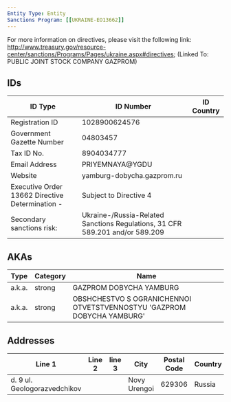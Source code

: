 ```yaml
---
Entity Type: Entity
Sanctions Program: [[UKRAINE-EO13662]]
---
```

For more information on directives, please visit the following link: http://www.treasury.gov/resource-center/sanctions/Programs/Pages/ukraine.aspx#directives; (Linked To: PUBLIC JOINT STOCK COMPANY GAZPROM)

## IDs
| ID Type | ID Number | ID Country |
|---------|-----------|------------|
| Registration ID | 1028900624576 |  |
| Government Gazette Number | 04803457 |  |
| Tax ID No. | 8904034777 |  |
| Email Address | PRIYEMNAYA@YGDU |  |
| Website | yamburg-dobycha.gazprom.ru |  |
| Executive Order 13662 Directive Determination - | Subject to Directive 4 |  |
| Secondary sanctions risk: | Ukraine-/Russia-Related Sanctions Regulations, 31 CFR 589.201 and/or 589.209 |  |


## AKAs
| Type | Category | Name      | 
|------|----------|-----------|
| a.k.a. | strong | GAZPROM DOBYCHA YAMBURG |
| a.k.a. | strong | OBSHCHESTVO S OGRANICHENNOI OTVETSTVENNOSTYU 'GAZPROM DOBYCHA YAMBURG' |


## Addresses
| Line 1 | Line 2 | line 3 | City | Postal Code| Country | 
|--------|--------|--------|------|------------|---------|
| d. 9 ul. Geologorazvedchikov |  |  | Novy Urengoi | 629306 | Russia |

